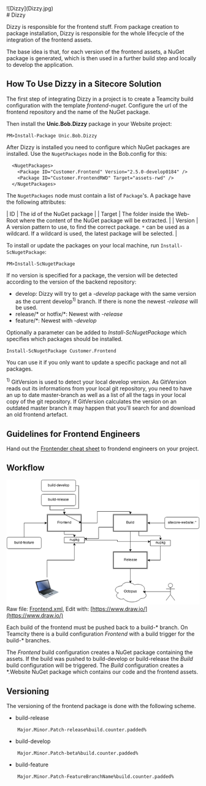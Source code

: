 <div class="chapterlogo">![Dizzy](Dizzy.jpg)</div>
# Dizzy

Dizzy is responsible for the frontend stuff. From package creation to package installation, Dizzy is responsible for the whole lifecycle of the integration of the frontend assets.

The base idea is that, for each version of the frontend assets, a NuGet package is generated, which is then used in a further build step and locally to develop the application.


## How To Use Dizzy in a Sitecore Solution

The first step of integrating Dizzy in a project is to create a Teamcity build configuration with the template *frontend-nuget*. Configure the url of the frontend repository and the name of the NuGet package.

Then install the **Unic.Bob.Dizzy** package in your Website project:

    PM>Install-Package Unic.Bob.Dizzy

After Dizzy is installed you need to configure which NuGet packages are installed. 
Use the `NugetPackages` node in the Bob.config for this: 

```
  <NugetPackages>
    <Package ID="Customer.Frontend" Version="2.5.0-develop0184" />
    <Package ID="Customer.FrontendRWD" Target="assets-rwd" />
  </NugetPackages>
```

The `NugetPackages` node must contain a list of `Package`'s. A package have the following attributes:

| ID | The id of the NuGet package |
| Target | The folder inside the Web-Root where the content of the NuGet package will be extracted. |
| Version | A version pattern to use, to find the correct package. `*` can be used as a wildcard. If a wildcard is used, the latest package will be selected.  | 

To install or update the packages on your local machine, run  `Install-ScNugetPackage`:

    PM>Install-ScNugetPackage

If no version is specified for a package, the version will be detected according to the version of the backend repository:

* develop: Dizzy will try to get a *-develop* package with the same version as the current develop<sup>1)</sup> branch. If there is none the newest *-release* will be used.
* release/\* or hotfix/\*: Newest with *-release*
* feature/\*: Newest with *-develop*

Optionally a parameter can be added to *Install-ScNugetPackage* which specifies which packages should be installed.

	Install-ScNugetPackage Customer.Frontend

You can use it if you only want to update a specific package and not all packages.

<sup>1)</sup> GitVersion is used to detect your local develop version. As GitVersion reads out its informations from your local git repository, you need to have an up to date master-branch as well
as a list of all the tags in your local copy of the git repository. If GitVersion calculates the version on an outdated master branch it may happen that you'll search for and download an old
frontend artefact. 


## Guidelines for Frontend Engineers

Hand out the [Frontender cheat sheet](Cheatsheet.md) to frondend engineers on your project.

## Workflow

![Workflow](assets/Frontend.png)<br>
Raw file: [Frontend.xml](assets/Frontend.xml),
Edit with: [https://www.draw.io/](https://www.draw.io/)

Each build of the frontend must be pushed back to a build-\* branch. On Teamcity there is a build configuration *Frontend* with a build trigger for the build-\* branches.

The *Frontend* build configuration creates a NuGet package containing the assets. If the build was pushed to build-develop or build-release the *Build* build configuration will be triggered. The *Build* configuration creates a \*.Website NuGet package which contains our code and the frontend assets.

## Versioning

The versioning of the frontend package is done with the following scheme.
* build-release
```
    Major.Minor.Patch-release%build.counter.padded%
```
*  build-develop
```
    Major.Minor.Patch-beta%build.counter.padded%
```
* build-feature
```
    Major.Minor.Patch-FeatureBranchName%build.counter.padded%
```
